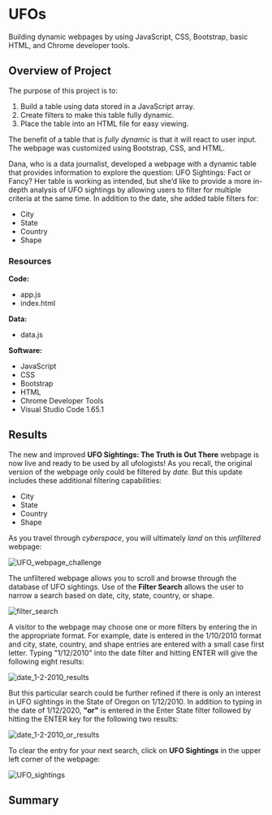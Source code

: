 # UFOs
Building dynamic webpages by using JavaScript, CSS, Bootstrap, basic HTML, and Chrome developer tools.

## Overview of Project
The purpose of this project is to:

1. Build a table using data stored in a JavaScript array.
2. Create filters to make this table fully dynamic.
3. Place the table into an HTML file for easy viewing.

The benefit of a table that is *fully dynamic* is that it will react to user input.  The webpage was customized using Bootstrap, CSS, and HTML.

Dana, who is a data journalist, developed a webpage with a dynamic table that provides information to explore the question: UFO Sightings: Fact or Fancy?  Her table is working as intended, but she’d like to provide a more in-depth analysis of UFO sightings by allowing users to filter for multiple criteria at the same time. In addition to the date, she added table filters for:

  * City
  * State
  * Country
  * Shape

### Resources
**Code:**

* app.js
* index.html

**Data:**

* data.js

**Software:**

* JavaScript
* CSS
* Bootstrap
* HTML
* Chrome Developer Tools
* Visual Studio Code 1.65.1


## Results
The new and improved **UFO Sightings: The Truth is Out There** webpage is now live and ready to be used by all ufologists!  As you recall, the original version of the webpage only could be filtered by *date*.  But this update includes these additional filtering capabilities:
 * City
 * State
 * Country
 * Shape

As you travel through *cyberspace*, you will ultimately *land* on this *unfiltered* webpage:

![UFO_webpage_challenge](https://user-images.githubusercontent.com/94148420/157881647-799974b5-84b9-4c18-a0ac-9729c2e48c78.PNG)


The unfiltered webpage allows you to scroll and browse through the database of UFO sightings.  Use of the **Filter Search** allows the user to narrow a search based on date, city, state, country, or shape.

![filter_search](https://user-images.githubusercontent.com/94148420/157994808-6a965ac9-3603-462c-830f-3a3ecafd1733.PNG)

A visitor to the webpage may choose one or more filters by entering the in the appropriate format.  For example, date is entered in the 1/10/2010 format and city, state, country, and shape entries are entered with a small case first letter.  Typing "1/12/2010" into the date filter and hitting ENTER will give the following eight results:

![date_1-2-2010_results](https://user-images.githubusercontent.com/94148420/157995357-fac15a86-7f0f-4958-8385-4c907f862a87.PNG)


But this particular search could be further refined if there is only an interest in UFO sightings in the State of Oregon on 1/12/2010.  In addition to typing in the date of 1/12/2020, **"or"** is entered in the Enter State filter followed by hitting the ENTER key for the following two results:

![date_1-2-2010_or_results](https://user-images.githubusercontent.com/94148420/157995841-a7aa032c-2925-4bd9-abc2-840f7316c313.PNG)


To clear the entry for your next search, click on **UFO Sightings** in the upper left corner of the webpage:

![UFO_sightings](https://user-images.githubusercontent.com/94148420/157996397-c027d02c-55ad-4846-94dd-4f1ab61d0aad.PNG)



## Summary
